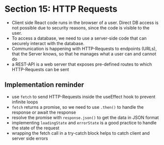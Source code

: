 # Section 15: HTTP Requests
- Client side React code runs in the browser of a user. Direct DB access is not possible due to security reasons, since the code is visible to the user.
- To access a database, we need to use a server-side code that can securely interact with the database.
- Communication is happening with HTTP-Requests to endpoints (URLs), that the Server knows, so that he manages what a user can and cannot do
- a REST-API is a web server that exposes pre-defined routes to which HTTP-Requests can be sent

## Implementation reminder
- use `fetch` to send HTTP-Requests inside the useEffect hook to prevent infinite loops
- `fetch` returns a promise, so we need to use `.then()` to handle the response or await the response
- resolve the promise with `response.json()` to get the data in JSON format
- implementing `loadingState` and `errorState` is a good practice to handle the state of the request
- wrapping the fetch call in a try-catch block helps to catch client and server side errors